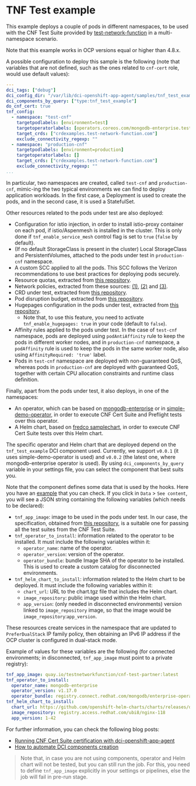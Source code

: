 # TNF Test example

This example deploys a couple of pods in different namespaces, to be used with the CNF Test Suite provided by [test-network-function](https://github.com/test-network-function/cnf-certification-test) in a multi-namespace scenario.

Note that this example works in OCP versions equal or higher than 4.8.x.

A possible configuration to deploy this sample is the following (note that variables that are not defined, such as the ones related to `cnf-cert` role, would use default values):

```yaml
---
dci_tags: ["debug"]
dci_config_dir: "/var/lib/dci-openshift-app-agent/samples/tnf_test_example"
dci_components_by_query: ["type:tnf_test_example"]
do_cnf_cert: true
tnf_config:
  - namespace: "test-cnf"
    targetpodlabels: [environment=test]
    targetoperatorlabels: [operators.coreos.com/mongodb-enterprise.test-cnf=]
    target_crds: ["crdexamples.test-network-function.com"]
    exclude_connectivity_regexp: ""
  - namespace: "production-cnf"
    targetpodlabels: [environment=production]
    targetoperatorlabels: []
    target_crds: ["crdexamples.test-network-function.com"]
    exclude_connectivity_regexp: ""
...
```

In particular, two namespaces are created, called `test-cnf` and `production-cnf`, mimic-ing the two typical environments we can find to deploy application workloads. In the first case, a Deployment is used to create the pods, and in the second case, it is used a StatefulSet.

Other resources related to the pods under test are also deployed:

- Configuration for istio injection, in order to install istio-proxy container on each pod, if istio/Aspenmesh is installed in the cluster. This is only done if `tnf_enable_service_mesh` control flag is set to `true` (`false` by default).
- (If no default StorageClass is present in the cluster) Local StorageClass and PersistentVolumes, attached to the pods under test in `production-cnf` namespace.
- A custom SCC applied to all the pods. This SCC follows the Verizon recommendations to use best practices for deploying pods securely.
- Resource quotas, extracted from [this repository](https://github.com/test-network-function/cnf-certification-test-partner/blob/main/test-target/resource-quota.yaml).
- Network policies, extracted from these sources: [(1)](https://github.com/test-network-function/cnf-certification-test-partner/blob/main/test-target/ingress-deny-all-np.yaml), [(2)](https://github.com/test-network-function/cnf-certification-test-partner/blob/main/test-target/egress-deny-all-np.yaml) and [(3)](https://github.com/test-network-function/cnf-certification-test-partner/blob/main/test-target/pod-to-pod-np.yaml).
- CRD under test, extracted from [this repository](https://github.com/test-network-function/cnf-certification-test-partner/blob/main/test-target/local-crd-under-test.yaml).
- Pod disruption budget, extracted from [this repository](https://github.com/test-network-function/cnf-certification-test-partner/blob/main/test-target/pod-disruption-budget.yaml).
- Hugepages configuration in the pods under test, extracted from [this repository](https://github.com/test-network-function/cnf-certification-test-partner/tree/main/examples/platform).
  - Note that, to use this feature, you need to activate `tnf_enable_hugepages: true` in your code (default to `false`).
- Affinity rules applied to the pods under test. In the case of `test-cnf` namespace, pods are deployed using `podAntiAffinity` rule to keep the pods in different worker nodes, and in `production-cnf` namespace, a `podAffinity` rule is used to keep the pods in the same worker node, also using `AffinityRequired: 'true'` label.
- Pods in `test-cnf` namespace are deployed with non-guaranteed QoS, whereas pods in `production-cnf` are deployed with guaranteed QoS, together with certain CPU allocation constraints and runtime class definition.

Finally, apart from the pods under test, it also deploys, in one of the namespaces:

- An operator, which can be based on [mongodb-enterprise](https://catalog.redhat.com/software/operators/detail/5e9872923f398525a0ceafba) or in [simple-demo-operator](https://github.com/redhat-openshift-ecosystem/certified-operators/tree/main/operators/simple-demo-operator), in order to execute CNF Cert Suite and Preflight tests over this operator.
- A Helm chart, based on [fredco samplechart](https://github.com/openshift-helm-charts/charts/tree/main/charts/partners/fredco/samplechart/0.1.3), in order to execute CNF Cert Suite tests over this Helm chart.

The specific operator and Helm chart that are deployed depend on the `tnf_test_example` DCI component used. Currently, we support `v0.0.1` (it uses simple-demo-operator is used) and `v0.0.2` (the latest one, where mongodb-enterprise operator is used). By using `dci_components_by_query` variable in your settings file, you can select the component that best suits you.

Note that the component defines some data that is used by the hooks. Here you have an [example](https://www.distributed-ci.io/topics/818491de-8ee6-4ae8-a9bc-2d2ce62ef71c/components/95d2c742-d3a3-4bb5-8b8c-7a9a3243eec7) that you can check. If you click in `Data` > `See content`, you will see a JSON string containing the following variables (which needs to be declared):

* `tnf_app_image`: image to be used in the pods under test. In our case, the specification, obtained from [this repository](https://github.com/test-network-function/cnf-certification-test-partner), is a suitable one for passing all the test suites from the CNF Test Suite.
* `tnf_operator_to_install`: information related to the operator to be installed. It must include the following variables within it:
  * `operator_name`: name of the operator.
  * `operator_version`: version of the operator.
  * `operator_bundle`: bundle Image SHA of the operator to be installed. This is used to create a custom catalog for disconnected environments.
* `tnf_helm_chart_to_install`: information related to the Helm chart to be deployed. It must include the following variables within it:
  * `chart_url`: URL to the chart.tgz file that includes the Helm chart.
  * `image_repository`: public image used within the Helm chart.
  * `app_version`: (only needed in disconnected environments) version linked to `image_repository` image, so that the image would be `image_repository`:`app_version`.

These resources create services in the namespace that are updated to `PreferDualStack` IP family policy, then obtaining an IPv6 IP address if the OCP cluster is configured in dual-stack mode.

Example of values for these variables are the following (for connected environments; in disconnected, `tnf_app_image` must point to a private registry):

```yaml
tnf_app_image: quay.io/testnetworkfunction/cnf-test-partner:latest
tnf_operator_to_install:
  operator_name: mongodb-enterprise
  operator_version: v1.17.0
  operator_bundle: registry.connect.redhat.com/mongodb/enterprise-operator-bundle@sha256:f2127ed11f4fb714f5c35f0cc4561da00181ffb5edb098556df598d3a5a6a691
tnf_helm_chart_to_install:
  chart_url: https://github.com/openshift-helm-charts/charts/releases/download/fredco-samplechart-0.1.3/fredco-samplechart-0.1.3.tgz
  image_repository: registry.access.redhat.com/ubi8/nginx-118
  app_version: 1-42
```

For further information, you can check the following blog posts:

- [Running CNF Cert Suite certification with dci-openshift-app-agent](https://blog.distributed-ci.io/cnf-cert-suite-with-dci-openshift-app-agent.html)
- [How to automate DCI components creation](https://blog.distributed-ci.io/automate-dci-components.html)

> Note that, in case you are not using components, operator and Helm chart will not be tested, but you can still run the job. For this, you need to define `tnf_app_image` explicitly in your settings or pipelines, else the job will fail in pre-run stage.
